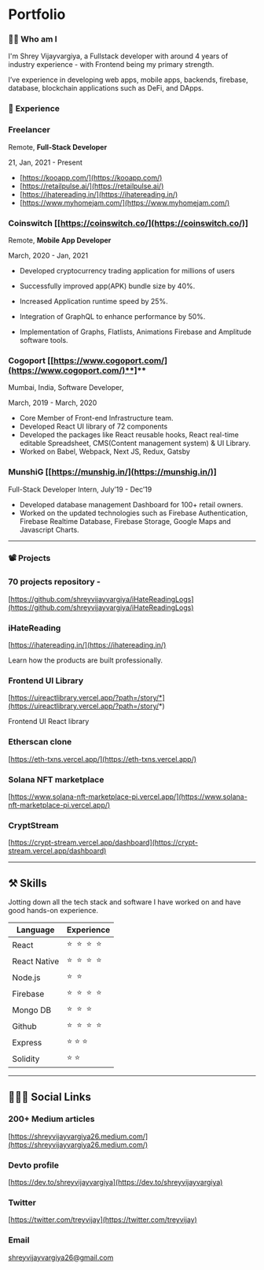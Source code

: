 # Portfolio

### 🤵🏻 Who am I

I'm Shrey Vijayvargiya, a Fullstack developer with around 4 years of industry experience - with Frontend being my primary strength. 

I’ve experience in developing web apps, mobile apps, backends, firebase, database,  blockchain applications such as DeFi, and DApps.

### 🏫 **Experience**

### Freelancer

Remote, **Full-Stack Developer**

21, Jan, 2021 - Present

- [https://kooapp.com/](https://kooapp.com/)
- [https://retailpulse.ai/](https://retailpulse.ai/)
- [https://ihatereading.in/](https://ihatereading.in/)
- [https://www.myhomejam.com/](https://www.myhomejam.com/)

### Coinswitch [[https://coinswitch.co/](https://coinswitch.co/)]

Remote, **Mobile App Developer**

March, 2020 - Jan, 2021

- Developed cryptocurrency trading application for millions of users

- Successfully improved app(APK) bundle size by 40%.
- Increased Application runtime speed by 25%.
- Integration of GraphQL to enhance performance by 50%.
- Implementation of Graphs, Flatlists, Animations Firebase and Amplitude software tools.

### **Cogoport [**[https://www.cogoport.com/](https://www.cogoport.com/)**]**

Mumbai, India, Software Developer, 

March, 2019 - March, 2020

- Core Member of Front-end Infrastructure team.
- Developed React UI library of 72 components
- Developed the packages like React reusable hooks, React real-time editable Spreadsheet, CMS(Content management system) & UI Library.
- Worked on Babel, Webpack, Next JS, Redux, Gatsby

### MunshiG [[https://munshig.in/](https://munshig.in/)]

Full-Stack Developer Intern, July’19 - Dec’19

- Developed database management Dashboard for 100+ retail owners.
- Worked on the updated technologies such as Firebase Authentication, Firebase Realtime Database, Firebase Storage, Google Maps and Javascript Charts.

---

### 📽️ Projects

### 70 projects repository  -

[https://github.com/shreyvijayvargiya/iHateReadingLogs](https://github.com/shreyvijayvargiya/iHateReadingLogs)

### iHateReading

[https://ihatereading.in/](https://ihatereading.in/)

Learn how the products are built professionally.

### **Frontend UI Library**

[https://uireactlibrary.vercel.app/?path=/story/*](https://uireactlibrary.vercel.app/?path=/story/*)

Frontend UI React library

### Etherscan clone

[https://eth-txns.vercel.app/](https://eth-txns.vercel.app/)

### Solana NFT marketplace

[https://www.solana-nft-marketplace-pi.vercel.app/](https://www.solana-nft-marketplace-pi.vercel.app/)

### CryptStream

 [https://crypt-stream.vercel.app/dashboard](https://crypt-stream.vercel.app/dashboard)

---

## ⚒️  Skills

Jotting down all the tech stack and software I have worked on and have good hands-on experience. 

| Language | Experience |
| --- | --- |
| React | ⭐  ⭐  ⭐  ⭐   |
| React Native | ⭐  ⭐  ⭐  ⭐   |
| Node.js | ⭐  ⭐   |
| Firebase | ⭐  ⭐  ⭐  ⭐   |
| Mongo DB | ⭐  ⭐  ⭐   |
| Github | ⭐  ⭐  ⭐  ⭐   |
| Express  |  ⭐ ⭐ ⭐ |
| Solidity | ⭐ ⭐  |

---

## 👨🏻‍🎨 Social Links

### 200+ Medium articles

[https://shreyvijayvargiya26.medium.com/](https://shreyvijayvargiya26.medium.com/)

### Devto profile

[https://dev.to/shreyvijayvargiya](https://dev.to/shreyvijayvargiya)

### Twitter

[https://twitter.com/treyvijay](https://twitter.com/treyvijay)

### Email

[shreyvijayvargiya26@gmail.com](https://mail.google.com/mail/u/0/#inbox)

